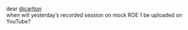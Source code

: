 dear [@carlton](/u/carlton)  
when will yesterday’s recorded session on mock ROE 1 be uploaded on YouTube?